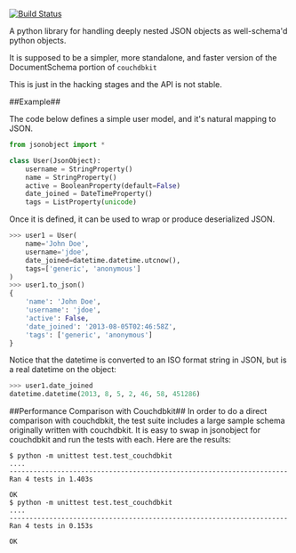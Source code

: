 [![Build Status](https://travis-ci.org/dannyroberts/jsonobject.png)](https://travis-ci.org/dannyroberts/jsonobject)

A python library for handling deeply nested JSON objects
as well-schema'd python objects.

It is supposed to be a simpler, more standalone, and faster version
of the DocumentSchema portion of `couchdbkit`

This is just in the hacking stages and the API is not stable.

##Example##

The code below defines a simple user model, and it's natural mapping to JSON.

```python
from jsonobject import *

class User(JsonObject):
    username = StringProperty()
    name = StringProperty()
    active = BooleanProperty(default=False)
    date_joined = DateTimeProperty()
    tags = ListProperty(unicode)

```

Once it is defined, it can be used to wrap or produce deserialized JSON.

```python
>>> user1 = User(
    name='John Doe',
    username='jdoe',
    date_joined=datetime.datetime.utcnow(),
    tags=['generic', 'anonymous']
)
>>> user1.to_json()
{
    'name': 'John Doe',
    'username': 'jdoe',
    'active': False,
    'date_joined': '2013-08-05T02:46:58Z',
    'tags': ['generic', 'anonymous']
}
```

Notice that the datetime is converted to an ISO format string in JSON, but is a real datetime on the object:

```python
>>> user1.date_joined
datetime.datetime(2013, 8, 5, 2, 46, 58, 451286)
```

##Performance Comparison with Couchdbkit##
In order to do a direct comparison with couchdbkit, the test suite includes a large sample schema originally written with couchdbkit. It is easy to swap in jsonobject for couchdbkit and run the tests with each. Here are the results:
```
$ python -m unittest test.test_couchdbkit
....
----------------------------------------------------------------------
Ran 4 tests in 1.403s

OK
$ python -m unittest test.test_couchdbkit
....
----------------------------------------------------------------------
Ran 4 tests in 0.153s

OK


```
